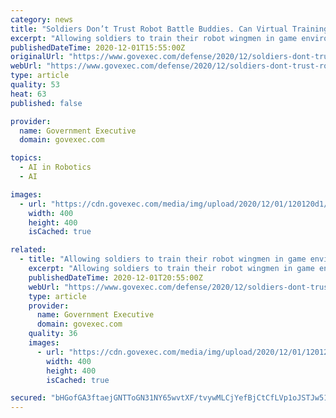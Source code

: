 ```yaml
---
category: news
title: "Soldiers Don’t Trust Robot Battle Buddies. Can Virtual Training Fix That?"
excerpt: "Allowing soldiers to train their robot wingmen in game environments could be the key to human-machine teaming."
publishedDateTime: 2020-12-01T15:55:00Z
originalUrl: "https://www.govexec.com/defense/2020/12/soldiers-dont-trust-robot-battle-buddies-can-virtual-training-fix/170384/"
webUrl: "https://www.govexec.com/defense/2020/12/soldiers-dont-trust-robot-battle-buddies-can-virtual-training-fix/170384/"
type: article
quality: 53
heat: 63
published: false

provider:
  name: Government Executive
  domain: govexec.com

topics:
  - AI in Robotics
  - AI

images:
  - url: "https://cdn.govexec.com/media/img/upload/2020/12/01/120120d1/open-graph.jpg"
    width: 400
    height: 400
    isCached: true

related:
  - title: "Allowing soldiers to train their robot wingmen in game environments could be the key to human-machine teaming."
    excerpt: "Allowing soldiers to train their robot wingmen in game environments could be the key to human-machine teaming."
    publishedDateTime: 2020-12-01T20:55:00Z
    webUrl: "https://www.govexec.com/defense/2020/12/soldiers-dont-trust-robot-battle-buddies-can-virtual-training-fix/170384/?%3Foref=GovExecTCO"
    type: article
    provider:
      name: Government Executive
      domain: govexec.com
    quality: 36
    images:
      - url: "https://cdn.govexec.com/media/img/upload/2020/12/01/120120d1/open-graph.jpg"
        width: 400
        height: 400
        isCached: true

secured: "bHGofGA3ftaejGNTToGN31NY65wvtXF/tvywMLCjYefBjCtCfLVp1oJSTJw51iv7CsSVrHIQai4odvNs3JxJzpSwgc1FbRV5sJQB+UINaFMxGK+zNJDrejvYo4bGRhkymdyaAwSPwgoyWPS9OZn6ZsTbrnJJGLdkLjsKpMyJB4nCVIsxe3gesZvouYcXJBNmOFB4wh33Bfck5GzhqZ9EULW6wP+CEbL95gNGT4RaxskpXvaveCtMtwQ+kPgQdjseA9dlKNo9rqx04moSOyeiDOf3OCDBSmSbtZ1TBiEc2GtPu6zX0PHe1GYIvK0cVNHgVjkEnFJQiqsAo5OL+p7cEnqQAbEoQPRsYziThH+TwKE=;FSO1xJWMJ2Rcz6/4SD/06w=="
---
```



